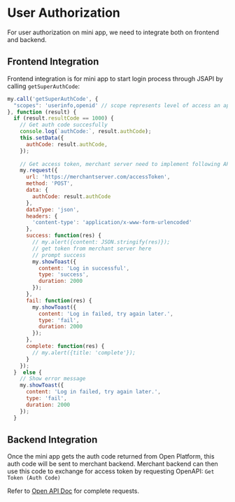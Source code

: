 # User Authorization

For user authorization on mini app, we need to integrate both on frontend and backend.

## Frontend Integration

Frontend integration is for mini app to start login process through JSAPI by calling `getSuperAuthCode`:

```js
my.call('getSuperAuthCode', {
  "scopes": 'userinfo,openid' // scope represents level of access an application is requesting
}, function (result) {
  if (result.resultCode == 1000) {
    // Get auth code succesfully
    console.log(`authCode:`, result.authCode);
    this.setData({
      authCode: result.authCode,
    });
    
    // Get access token, merchant server need to implement following API
    my.request({
      url: 'https://merchantserver.com/accessToken',
      method: 'POST',
      data: {
        authCode: result.authCode
      },
      dataType: 'json',
      headers: {
        'content-type': 'application/x-www-form-urlencoded'
      },
      success: function(res) {
        // my.alert({content: JSON.stringify(res)});
        // get token from merchant server here
        // prompt success
        my.showToast({
          content: 'Log in successful',
          type: 'success',
          duration: 2000
        });
      },
      fail: function(res) {
        my.showToast({
          content: 'Log in failed, try again later.',
          type: 'fail',
          duration: 2000
        });
      },
      complete: function(res) {
        // my.alert({title: 'complete'});
      }
    });
  }  else {
    // Show error message
    my.showToast({
      content: 'Log in failed, try again later.',
      type: 'fail',
      duration: 2000
    });
  }
```

## Backend Integration

Once the mini app gets the auth code returned from Open Platform, this auth code will be sent to merchant backend. Merchant backend can then use this code to exchange for access token by requesting OpenAPI: `Get Token (Auth Code)`

Refer to [Open API Doc](https://static.getmya.io/apidoc/SuperOpenAPI.html) for complete requests.